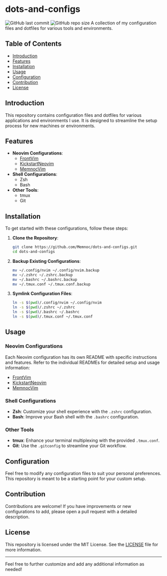 # dots-and-configs

![GitHub last commit](https://img.shields.io/github/last-commit/Memnoc/dots-and-configs)
![GitHub repo size](https://img.shields.io/github/repo-size/Memnoc/dots-and-configs)
A collection of my configuration files and dotfiles for various tools and environments.

## Table of Contents

- [Introduction](#introduction)
- [Features](#features)
- [Installation](#installation)
- [Usage](#usage)
- [Configuration](#configuration)
- [Contribution](#contribution)
- [License](#license)

## Introduction

This repository contains configuration files and dotfiles for various applications and environments I use. It is designed to streamline the setup process for new machines or environments.

## Features

- **Neovim Configurations**:
  - [FrontVim](https://github.com/Memnoc/dots-and-configs/blob/main/.config/FrontVim/README.md)
  - [KickstartNeovim](https://github.com/Memnoc/dots-and-configs/blob/main/.config/KickstartNeovim/README.md)
  - [MemnocVim](https://github.com/Memnoc/dots-and-configs/blob/main/.config/MemnocVim/README.md)
- **Shell Configurations**:
  - Zsh
  - Bash
- **Other Tools**:
  - tmux
  - Git

## Installation

To get started with these configurations, follow these steps:

1. **Clone the Repository**:

   ```sh
   git clone https://github.com/Memnoc/dots-and-configs.git
   cd dots-and-configs
   ```

2. **Backup Existing Configurations**:

   ```sh
   mv ~/.config/nvim ~/.config/nvim.backup
   mv ~/.zshrc ~/.zshrc.backup
   mv ~/.bashrc ~/.bashrc.backup
   mv ~/.tmux.conf ~/.tmux.conf.backup
   ```

3. **Symlink Configuration Files**:
   ```sh
   ln -s $(pwd)/.config/nvim ~/.config/nvim
   ln -s $(pwd)/.zshrc ~/.zshrc
   ln -s $(pwd)/.bashrc ~/.bashrc
   ln -s $(pwd)/.tmux.conf ~/.tmux.conf
   ```

## Usage

### Neovim Configurations

Each Neovim configuration has its own README with specific instructions and features. Refer to the individual READMEs for detailed setup and usage information:

- [FrontVim](https://github.com/Memnoc/dots-and-configs/blob/main/.config/FrontVim/README.md)
- [KickstartNeovim](https://github.com/Memnoc/dots-and-configs/blob/main/.config/KickstartNeovim/README.md)
- [MemnocVim](https://github.com/Memnoc/dots-and-configs/blob/main/.config/MemnocVim/README.md)

### Shell Configurations

- **Zsh**: Customize your shell experience with the `.zshrc` configuration.
- **Bash**: Improve your Bash shell with the `.bashrc` configuration.

### Other Tools

- **tmux**: Enhance your terminal multiplexing with the provided `.tmux.conf`.
- **Git**: Use the `.gitconfig` to streamline your Git workflow.

## Configuration

Feel free to modify any configuration files to suit your personal preferences. This repository is meant to be a starting point for your custom setup.

## Contribution

Contributions are welcome! If you have improvements or new configurations to add, please open a pull request with a detailed description.

## License

This repository is licensed under the MIT License. See the [LICENSE](LICENSE) file for more information.

---

Feel free to further customize and add any additional information as needed!
